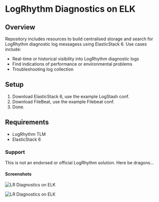 # LogRhythm Diagnostics on ELK

## Overview
Repository includes resources to build centralised storage and search for LogRhythm diagnostic log messagess using ElasticStack 6.  Use cases include:
* Real-time or historical visibility into LogRhythm diagnostic logs
* Find indications of performance or environmental problems
* Troubleshooting log collection

## Setup
1. Download ElasticStack 6, use the example LogStash conf.
2. Download FileBeat, use the example Filebeat conf.
3. Done.

## Requirements
* LogRhythm TLM
* ElasticStack 6

### Support
This is not an endorsed or official LogRhythm solution.  Here be dragons...

#### Screenshots
![LR Diagnostics on ELK](https://github.com/lrchma/LR-Utilities/blob/master/LR-DiagnosticsELK/Screenshots/Dashboard.png "LR Diagnostics on ELK Dashboard")

![LR Diagnostics on ELK](https://github.com/lrchma/LR-Utilities/blob/master/LR-DiagnosticsELK/Screenshots/Discover.png "LR Diagnostics on ELK Discover")
